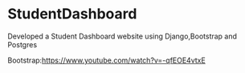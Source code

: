 # StudentDashboard
Developed a Student Dashboard website using Django,Bootstrap and Postgres

Bootstrap:https://www.youtube.com/watch?v=-qfEOE4vtxE
